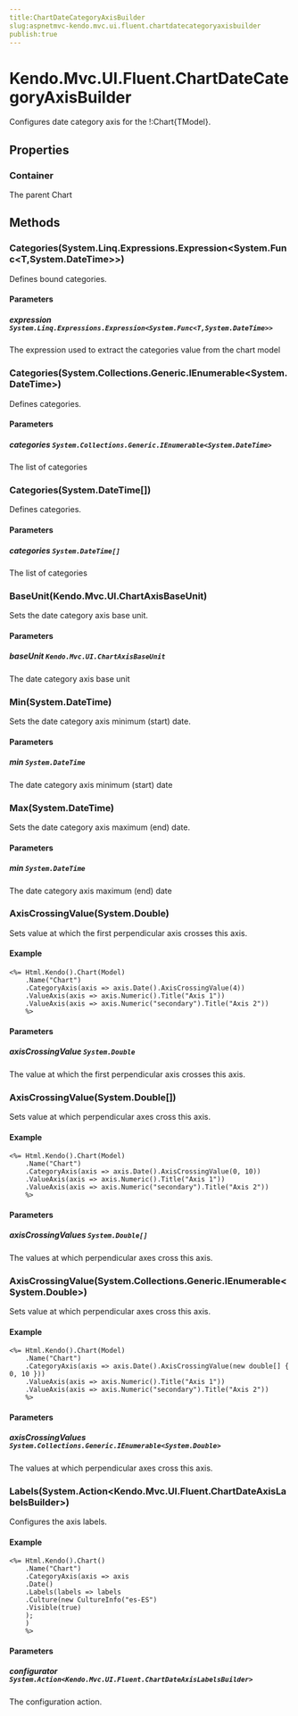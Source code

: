 ```yaml
---
title:ChartDateCategoryAxisBuilder
slug:aspnetmvc-kendo.mvc.ui.fluent.chartdatecategoryaxisbuilder
publish:true
---
```


# Kendo.Mvc.UI.Fluent.ChartDateCategoryAxisBuilder

Configures date category axis for the !:Chart{TModel}.

## Properties

### Container
The parent Chart

## Methods

### Categories(System.Linq.Expressions.Expression\<System.Func\<T,System.DateTime\>\>)
Defines bound categories.

#### Parameters

##### expression `System.Linq.Expressions.Expression<System.Func<T,System.DateTime>>`
The expression used to extract the categories value from the chart model

### Categories(System.Collections.Generic.IEnumerable\<System.DateTime\>)
Defines categories.

#### Parameters

##### categories `System.Collections.Generic.IEnumerable<System.DateTime>`
The list of categories

### Categories(System.DateTime[])
Defines categories.

#### Parameters

##### categories `System.DateTime[]`
The list of categories

### BaseUnit(Kendo.Mvc.UI.ChartAxisBaseUnit)
Sets the date category axis base unit.

#### Parameters

##### baseUnit `Kendo.Mvc.UI.ChartAxisBaseUnit`
The date category axis base unit

### Min(System.DateTime)
Sets the date category axis minimum (start) date.

#### Parameters

##### min `System.DateTime`
The date category axis minimum (start) date

### Max(System.DateTime)
Sets the date category axis maximum (end) date.

#### Parameters

##### min `System.DateTime`
The date category axis maximum (end) date

### AxisCrossingValue(System.Double)
Sets value at which the first perpendicular axis crosses this axis.

#### Example
    <%= Html.Kendo().Chart(Model)
        .Name("Chart")
        .CategoryAxis(axis => axis.Date().AxisCrossingValue(4))
        .ValueAxis(axis => axis.Numeric().Title("Axis 1"))
        .ValueAxis(axis => axis.Numeric("secondary").Title("Axis 2"))
        %>

#### Parameters

##### axisCrossingValue `System.Double`
The value at which the first perpendicular axis crosses this axis.

### AxisCrossingValue(System.Double[])
Sets value at which perpendicular axes cross this axis.

#### Example
    <%= Html.Kendo().Chart(Model)
        .Name("Chart")
        .CategoryAxis(axis => axis.Date().AxisCrossingValue(0, 10))
        .ValueAxis(axis => axis.Numeric().Title("Axis 1"))
        .ValueAxis(axis => axis.Numeric("secondary").Title("Axis 2"))
        %>

#### Parameters

##### axisCrossingValues `System.Double[]`
The values at which perpendicular axes cross this axis.

### AxisCrossingValue(System.Collections.Generic.IEnumerable\<System.Double\>)
Sets value at which perpendicular axes cross this axis.

#### Example
    <%= Html.Kendo().Chart(Model)
        .Name("Chart")
        .CategoryAxis(axis => axis.Date().AxisCrossingValue(new double[] { 0, 10 }))
        .ValueAxis(axis => axis.Numeric().Title("Axis 1"))
        .ValueAxis(axis => axis.Numeric("secondary").Title("Axis 2"))
        %>

#### Parameters

##### axisCrossingValues `System.Collections.Generic.IEnumerable<System.Double>`
The values at which perpendicular axes cross this axis.

### Labels(System.Action\<Kendo.Mvc.UI.Fluent.ChartDateAxisLabelsBuilder\>)
Configures the axis labels.

#### Example
    <%= Html.Kendo().Chart()
        .Name("Chart")
        .CategoryAxis(axis => axis
        .Date()
        .Labels(labels => labels
        .Culture(new CultureInfo("es-ES")
        .Visible(true)
        );
        )
        %>

#### Parameters

##### configurator `System.Action<Kendo.Mvc.UI.Fluent.ChartDateAxisLabelsBuilder>`
The configuration action.